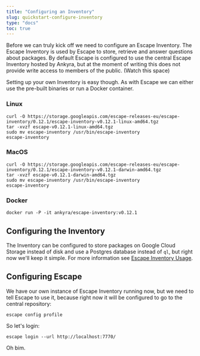 ```yaml
---
title: "Configuring an Inventory"
slug: quickstart-configure-inventory 
type: "docs"
toc: true
---
```


Before we can truly kick off we need to configure an Escape Inventory. The
Escape Inventory is used by Escape to store, retrieve and answer questions
about packages.  By default Escape is configured to use the central Escape
Inventory hosted by Ankyra, but at the moment of writing this does not provide
write access to members of the public. (Watch this space)

Setting up your own Inventory is easy though. As with Escape we can either use 
the pre-built binaries or run a Docker container. 

### Linux

```
curl -O https://storage.googleapis.com/escape-releases-eu/escape-inventory/0.12.1/escape-inventory-v0.12.1-linux-amd64.tgz
tar -xvzf escape-v0.12.1-linux-amd64.tgz
sudo mv escape-inventory /usr/bin/escape-inventory
escape-inventory
```

### MacOS

```
curl -O https://storage.googleapis.com/escape-releases-eu/escape-inventory/0.12.1/escape-inventory-v0.12.1-darwin-amd64.tgz
tar -xvzf escape-v0.12.1-darwin-amd64.tgz
sudo mv escape-inventory /usr/bin/escape-inventory
escape-inventory
```

### Docker

```
docker run -P -it ankyra/escape-inventory:v0.12.1
```

## Configuring the Inventory

The Inventory can be configured to store packages on Google Cloud Storage
instead of disk and use a Postgres database instead of `ql`, but right now
we'll keep it simple. For more information see [Escape Inventory
Usage](/docs/escape-inventory/).

## Configuring Escape

We have our own instance of Escape Inventory running now, but we need to tell
Escape to use it, because right now it will be configured to go to the central
repository:

```
escape config profile
```

So let's login:

```
escape login --url http://localhost:7770/
```

Oh bim.

